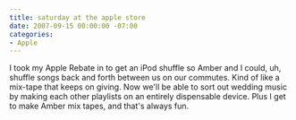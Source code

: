 ```yaml
---
title: saturday at the apple store
date: 2007-09-15 00:00:00 -07:00
categories:
- Apple
---
```


<p>I took my Apple Rebate in to get an iPod shuffle so Amber and I could, uh, shuffle songs back and forth between us on our commutes. Kind of like a mix-tape that keeps on giving. Now we'll be able to sort out wedding music by making each other playlists on an entirely dispensable device. Plus I get to make Amber mix tapes, and that's always fun.</p>

